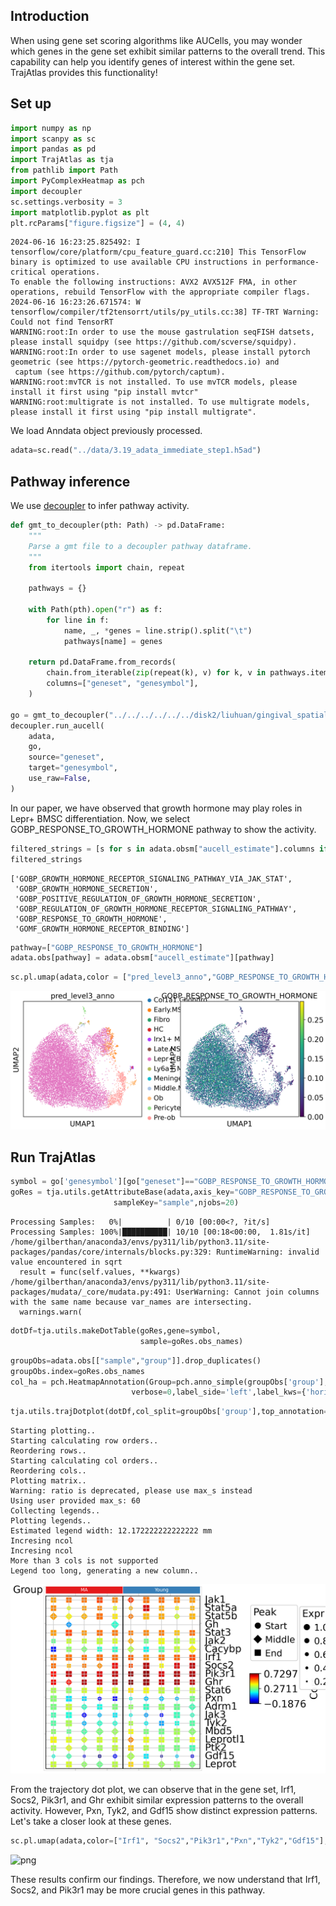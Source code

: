 ## Introduction

When using gene set scoring algorithms like AUCells, you may wonder which genes in the gene set exhibit similar patterns to the overall trend. This capability can help you identify genes of interest within the gene set. TrajAtlas provides this functionality!

## Set up

```python
import numpy as np
import scanpy as sc
import pandas as pd
import TrajAtlas as tja
from pathlib import Path
import PyComplexHeatmap as pch
import decoupler
sc.settings.verbosity = 3
import matplotlib.pyplot as plt
plt.rcParams["figure.figsize"] = (4, 4)
```

    2024-06-16 16:23:25.825492: I tensorflow/core/platform/cpu_feature_guard.cc:210] This TensorFlow binary is optimized to use available CPU instructions in performance-critical operations.
    To enable the following instructions: AVX2 AVX512F FMA, in other operations, rebuild TensorFlow with the appropriate compiler flags.
    2024-06-16 16:23:26.671574: W tensorflow/compiler/tf2tensorrt/utils/py_utils.cc:38] TF-TRT Warning: Could not find TensorRT
    WARNING:root:In order to use the mouse gastrulation seqFISH datsets, please install squidpy (see https://github.com/scverse/squidpy).
    WARNING:root:In order to use sagenet models, please install pytorch geometric (see https://pytorch-geometric.readthedocs.io) and
     captum (see https://github.com/pytorch/captum).
    WARNING:root:mvTCR is not installed. To use mvTCR models, please install it first using "pip install mvtcr"
    WARNING:root:multigrate is not installed. To use multigrate models, please install it first using "pip install multigrate".

We load Anndata object previously processed.

```python
adata=sc.read("../data/3.19_adata_immediate_step1.h5ad")
```

## Pathway inference

We use [decoupler](https://decoupler-py.readthedocs.io/en/latest/) to infer pathway activity.

```python
def gmt_to_decoupler(pth: Path) -> pd.DataFrame:
    """
    Parse a gmt file to a decoupler pathway dataframe.
    """
    from itertools import chain, repeat

    pathways = {}

    with Path(pth).open("r") as f:
        for line in f:
            name, _, *genes = line.strip().split("\t")
            pathways[name] = genes

    return pd.DataFrame.from_records(
        chain.from_iterable(zip(repeat(k), v) for k, v in pathways.items()),
        columns=["geneset", "genesymbol"],
    )

go = gmt_to_decoupler("../../../../../../disk2/liuhuan/gingival_spatial/2024.3_spatial//data/m5.all.v2023.2.Mm.symbols (3).gmt")
decoupler.run_aucell(
    adata,
    go,
    source="geneset",
    target="genesymbol",
    use_raw=False,
)
```

In our paper, we have observed that growth hormone may play roles in Lepr+ BMSC differentiation. Now, we select GOBP_RESPONSE_TO_GROWTH_HORMONE pathway to show the activity.

```python
filtered_strings = [s for s in adata.obsm["aucell_estimate"].columns if "GROWTH_HORMONE" in s]
filtered_strings
```

    ['GOBP_GROWTH_HORMONE_RECEPTOR_SIGNALING_PATHWAY_VIA_JAK_STAT',
     'GOBP_GROWTH_HORMONE_SECRETION',
     'GOBP_POSITIVE_REGULATION_OF_GROWTH_HORMONE_SECRETION',
     'GOBP_REGULATION_OF_GROWTH_HORMONE_RECEPTOR_SIGNALING_PATHWAY',
     'GOBP_RESPONSE_TO_GROWTH_HORMONE',
     'GOMF_GROWTH_HORMONE_RECEPTOR_BINDING']

```python
pathway=["GOBP_RESPONSE_TO_GROWTH_HORMONE"]
adata.obs[pathway] = adata.obsm["aucell_estimate"][pathway]
```

```python
sc.pl.umap(adata,color = ["pred_level3_anno","GOBP_RESPONSE_TO_GROWTH_HORMONE"])
```

![png](image/go1.png)

## Run TrajAtlas

```python
symbol = go['genesymbol'][go["geneset"]=="GOBP_RESPONSE_TO_GROWTH_HORMONE"]
goRes = tja.utils.getAttributeBase(adata,axis_key="GOBP_RESPONSE_TO_GROWTH_HORMONE",subsetGene= symbol,
                       sampleKey="sample",njobs=20)
```

    Processing Samples:   0%|          | 0/10 [00:00<?, ?it/s]
    Processing Samples: 100%|██████████| 10/10 [00:18<00:00,  1.81s/it]
    /home/gilberthan/anaconda3/envs/py311/lib/python3.11/site-packages/pandas/core/internals/blocks.py:329: RuntimeWarning: invalid value encountered in sqrt
      result = func(self.values, **kwargs)
    /home/gilberthan/anaconda3/envs/py311/lib/python3.11/site-packages/mudata/_core/mudata.py:491: UserWarning: Cannot join columns with the same name because var_names are intersecting.
      warnings.warn(

```python
dotDf=tja.utils.makeDotTable(goRes,gene=symbol,
                             sample=goRes.obs_names)
```

```python
groupObs=adata.obs[["sample","group"]].drop_duplicates()
groupObs.index=goRes.obs_names
col_ha = pch.HeatmapAnnotation(Group=pch.anno_simple(groupObs['group'],cmap='Set1',legend=False,add_text=True),
                           verbose=0,label_side='left',label_kws={'horizontalalignment':'right'})
```

```python
tja.utils.trajDotplot(dotDf,col_split=groupObs['group'],top_annotation=col_ha)
```

    Starting plotting..
    Starting calculating row orders..
    Reordering rows..
    Starting calculating col orders..
    Reordering cols..
    Plotting matrix..
    Warning: ratio is deprecated, please use max_s instead
    Using user provided max_s: 60
    Collecting legends..
    Plotting legends..
    Estimated legend width: 12.172222222222222 mm
    Incresing ncol
    Incresing ncol
    More than 3 cols is not supported
    Legend too long, generating a new column..

![png](image/go2.png)

From the trajectory dot plot, we can observe that in the gene set, Irf1, Socs2, Pik3r1, and Ghr exhibit similar expression patterns to the overall activity. However, Pxn, Tyk2, and Gdf15 show distinct expression patterns.
Let's take a closer look at these genes.

```python
sc.pl.umap(adata,color=["Irf1", "Socs2","Pik3r1","Pxn","Tyk2","Gdf15"],use_raw=False,ncols=3)
```

![png](image/go3.png)

These results confirm our findings. Therefore, we now understand that Irf1, Socs2, and Pik3r1 may be more crucial genes in this pathway.